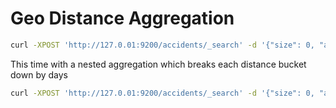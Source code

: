 # Geo Distance Aggregation

```bash
curl -XPOST 'http://127.0.01:9200/accidents/_search' -d '{"size": 0, "aggs": {"rings": {"geo_distance": {"field": "point_location", "origin": "144.97959, -37.79845", "unit": "m", "ranges": [{"to": 100 }, {"from": 100, "to": 300 } ] } } } }  | python -m json.tool'
```

This time with a nested aggregation which breaks each distance bucket down by days

```bash
curl -XPOST 'http://127.0.01:9200/accidents/_search' -d '{"size": 0, "aggs": {"rings": {"geo_distance": {"field": "point_location", "origin": "144.97959, -37.79845", "unit": "m", "ranges": [{"to": 100 }, {"from": 100, "to": 300 } ] }, "aggs": {"days": {"terms": {"field": "day_of_w_1"} } } } } }  | python -m json.tool'
```
